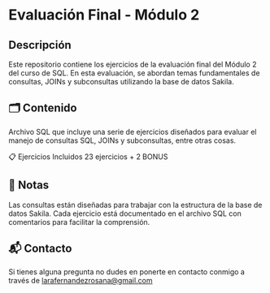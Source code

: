 
# Evaluación Final - Módulo 2

## Descripción
Este repositorio contiene los ejercicios de la evaluación final del Módulo 2 del curso de SQL. En esta evaluación, se abordan temas fundamentales de consultas, JOINs y subconsultas utilizando la base de datos Sakila.

##  🗂 Contenido
Archivo SQL que incluye una serie de ejercicios diseñados para evaluar el manejo de consultas SQL, JOINs y subconsultas, entre otras cosas.

📋 Ejercicios Incluidos
23 ejercicios + 2 BONUS

## 📜 Notas
Las consultas están diseñadas para trabajar con la estructura de la base de datos Sakila. Cada ejercicio está documentado en el archivo SQL con comentarios para facilitar la comprensión.

##  📬 Contacto
Si tienes alguna pregunta no dudes en ponerte en contacto conmigo a través de larafernandezrosana@gmail.com


